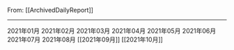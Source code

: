 From: [[ArchivedDailyReport]]

---

2021年01月
2021年02月
2021年03月
2021年04月
2021年05月
2021年06月
2021年07月
2021年08月
[[2021年09月]]
[[2021年10月]]
